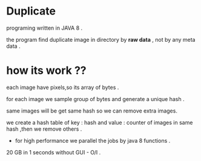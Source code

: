 # Duplicate


programing written in JAVA 8 .

the program find duplicate image in directory by **raw data** , not by any meta data . 

# how its work ??

each image have pixels,so its array of bytes .

for each image we sample group of bytes and generate a unique hash .

same images will be get same hash so we can remove extra images.

we create a hash table of key : hash and value : counter of images in same hash ,then we remove others .

* for high performance we parallel the jobs by java 8 functions .

20 GB in 1 seconds without GUI - O/I . 

